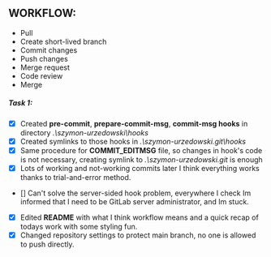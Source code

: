 ## WORKFLOW:
- Pull
- Create short-lived branch
- Commit changes
- Push changes
- Merge request
- Code review
- Merge

##### Task 1:
- [x] Created **pre-commit**, **prepare-commit-msg**, **commit-msg hooks** in directory *.\szymon-urzedowski\hooks*
- [x] Created symlinks to those hooks in *.\szymon-urzedowski\.git\hooks*
- [x] Same procedure for **COMMIT_EDITMSG** file, so changes in hook's code is not necessary, creating symlink to *.\szymon-urzedowski\.git* is enough
- [x] Lots of working and not-working commits later I think everything works thanks to trial-and-error method.
- [] Can't solve the server-sided hook problem, everywhere I check Im informed that I need to be GitLab server administrator, and Im stuck.
- [x] Edited **README** with what I think workflow means and a quick recap of todays work with some styling fun.
- [x] Changed repository settings to protect main branch, no one is allowed to push directly.